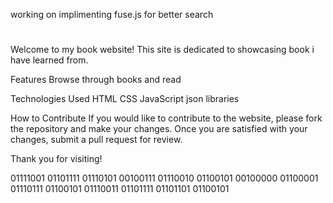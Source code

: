 working on implimenting fuse.js for better search

#
Welcome to my book website! This site is dedicated to showcasing book i have learned from.

Features
Browse through  books and read 

Technologies Used
HTML
CSS
JavaScript json
libraries

How to Contribute
If you would like to contribute to the website, please fork the repository and make your changes. Once you are satisfied with your changes, submit a pull request for review.

Thank you for visiting!

01111001 01101111 01110101 00100111 01110010 01100101 00100000 01100001 01110111 01100101 01110011 01101111 01101101 01100101
